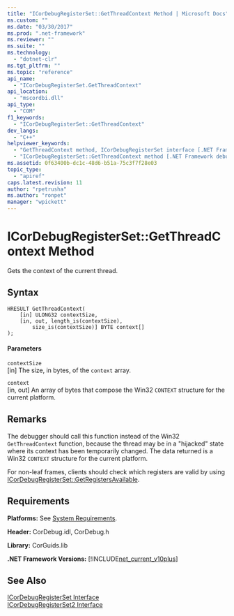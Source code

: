 ```yaml
---
title: "ICorDebugRegisterSet::GetThreadContext Method | Microsoft Docs"
ms.custom: ""
ms.date: "03/30/2017"
ms.prod: ".net-framework"
ms.reviewer: ""
ms.suite: ""
ms.technology: 
  - "dotnet-clr"
ms.tgt_pltfrm: ""
ms.topic: "reference"
api_name: 
  - "ICorDebugRegisterSet.GetThreadContext"
api_location: 
  - "mscordbi.dll"
api_type: 
  - "COM"
f1_keywords: 
  - "ICorDebugRegisterSet::GetThreadContext"
dev_langs: 
  - "C++"
helpviewer_keywords: 
  - "GetThreadContext method, ICorDebugRegisterSet interface [.NET Framework debugging]"
  - "ICorDebugRegisterSet::GetThreadContext method [.NET Framework debugging]"
ms.assetid: 0f63400b-dc1c-48d6-b51a-75c3f7f28e03
topic_type: 
  - "apiref"
caps.latest.revision: 11
author: "rpetrusha"
ms.author: "ronpet"
manager: "wpickett"
---
```

# ICorDebugRegisterSet::GetThreadContext Method
Gets the context of the current thread.  
  
## Syntax  
  
```  
HRESULT GetThreadContext(  
    [in] ULONG32 contextSize,  
    [in, out, length_is(contextSize),  
        size_is(contextSize)] BYTE context[]  
);  
```  
  
#### Parameters  
 `contextSize`  
 [in] The size, in bytes, of the `context` array.  
  
 `context`  
 [in, out] An array of bytes that compose the Win32 `CONTEXT` structure for the current platform.  
  
## Remarks  
 The debugger should call this function instead of the Win32 `GetThreadContext` function, because the thread may be in a "hijacked" state where its context has been temporarily changed. The data returned is a Win32 `CONTEXT` structure for the current platform.  
  
 For non-leaf frames, clients should check which registers are valid by using [ICorDebugRegisterSet::GetRegistersAvailable](../../../../docs/framework/unmanaged-api/debugging/icordebugregisterset-getregistersavailable-method.md).  
  
## Requirements  
 **Platforms:** See [System Requirements](../../../../docs/framework/get-started/system-requirements.md).  
  
 **Header:** CorDebug.idl, CorDebug.h  
  
 **Library:** CorGuids.lib  
  
 **.NET Framework Versions:** [!INCLUDE[net_current_v10plus](../../../../includes/net-current-v10plus-md.md)]  
  
## See Also  
 [ICorDebugRegisterSet Interface](../../../../docs/framework/unmanaged-api/debugging/icordebugregisterset-interface.md)   
 [ICorDebugRegisterSet2 Interface](../../../../docs/framework/unmanaged-api/debugging/icordebugregisterset2-interface.md)